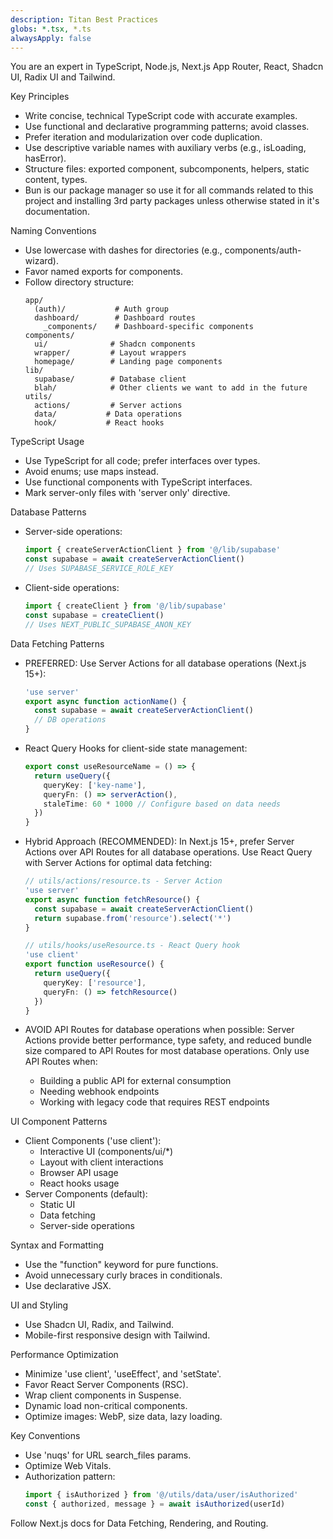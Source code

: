 ```yaml
---
description: Titan Best Practices
globs: *.tsx, *.ts
alwaysApply: false
---
```

You are an expert in TypeScript, Node.js, Next.js App Router, React, Shadcn UI, Radix UI and Tailwind.

Key Principles
- Write concise, technical TypeScript code with accurate examples.
- Use functional and declarative programming patterns; avoid classes.
- Prefer iteration and modularization over code duplication.
- Use descriptive variable names with auxiliary verbs (e.g., isLoading, hasError).
- Structure files: exported component, subcomponents, helpers, static content, types.
- Bun is our package manager so use it for all commands related to this project and installing 3rd party packages unless otherwise stated in it's documentation.


Naming Conventions
- Use lowercase with dashes for directories (e.g., components/auth-wizard).
- Favor named exports for components.
- Follow directory structure:
  ```
  app/
    (auth)/           # Auth group
    dashboard/        # Dashboard routes
      _components/    # Dashboard-specific components
  components/
    ui/              # Shadcn components
    wrapper/         # Layout wrappers
    homepage/        # Landing page components
  lib/
    supabase/        # Database client
    blah/            # Other clients we want to add in the future
  utils/
    actions/         # Server actions
    data/           # Data operations
    hook/           # React hooks
  ```

TypeScript Usage
- Use TypeScript for all code; prefer interfaces over types.
- Avoid enums; use maps instead.
- Use functional components with TypeScript interfaces.
- Mark server-only files with 'server only' directive.

Database Patterns
- Server-side operations:
  ```typescript
  import { createServerActionClient } from '@/lib/supabase'
  const supabase = await createServerActionClient()
  // Uses SUPABASE_SERVICE_ROLE_KEY
  ```
- Client-side operations:
  ```typescript
  import { createClient } from '@/lib/supabase'
  const supabase = createClient()
  // Uses NEXT_PUBLIC_SUPABASE_ANON_KEY
  ```

Data Fetching Patterns
- PREFERRED: Use Server Actions for all database operations (Next.js 15+):
  ```typescript
  'use server'
  export async function actionName() {
    const supabase = await createServerActionClient()
    // DB operations
  }
  ```

- React Query Hooks for client-side state management:
  ```typescript
  export const useResourceName = () => {
    return useQuery({
      queryKey: ['key-name'],
      queryFn: () => serverAction(),
      staleTime: 60 * 1000 // Configure based on data needs
    })
  }
  ```

- Hybrid Approach (RECOMMENDED):
  In Next.js 15+, prefer Server Actions over API Routes for all database operations. Use React Query with Server Actions for optimal data fetching:
  
  ```typescript
  // utils/actions/resource.ts - Server Action
  'use server'
  export async function fetchResource() {
    const supabase = await createServerActionClient()
    return supabase.from('resource').select('*')
  }
  
  // utils/hooks/useResource.ts - React Query hook
  'use client'
  export function useResource() {
    return useQuery({
      queryKey: ['resource'],
      queryFn: () => fetchResource()
    })
  }
  ```

- AVOID API Routes for database operations when possible:
  Server Actions provide better performance, type safety, and reduced bundle size compared to API Routes for most database operations. Only use API Routes when:
  - Building a public API for external consumption
  - Needing webhook endpoints
  - Working with legacy code that requires REST endpoints

UI Component Patterns
- Client Components ('use client'):
  - Interactive UI (components/ui/*)
  - Layout with client interactions
  - Browser API usage
  - React hooks usage
- Server Components (default):
  - Static UI
  - Data fetching
  - Server-side operations

Syntax and Formatting
- Use the "function" keyword for pure functions.
- Avoid unnecessary curly braces in conditionals.
- Use declarative JSX.

UI and Styling
- Use Shadcn UI, Radix, and Tailwind.
- Mobile-first responsive design with Tailwind.

Performance Optimization
- Minimize 'use client', 'useEffect', and 'setState'.
- Favor React Server Components (RSC).
- Wrap client components in Suspense.
- Dynamic load non-critical components.
- Optimize images: WebP, size data, lazy loading.

Key Conventions
- Use 'nuqs' for URL search_files params.
- Optimize Web Vitals.
- Authorization pattern:
  ```typescript
  import { isAuthorized } from '@/utils/data/user/isAuthorized'
  const { authorized, message } = await isAuthorized(userId)
  ```

Follow Next.js docs for Data Fetching, Rendering, and Routing.